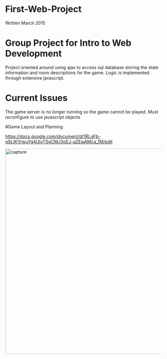 # First-Web-Project
Written March 2015

# Group Project for Intro to Web Development
Project oriented around using ajax to access sql database storing the state information and room descriptions for the game.
Logic is implemented through extensive javascript. 

# Current Issues
The game server is no longer running so the game cannot be played. Must reconfigure to use javascript objects 


#Game Layout and Planning

https://docs.google.com/document/d/1RLgFb-gStJKYrwuYg4UIvTSgCMJ3oEJ-qZEwAMca_1M/edit

<img width="661" alt="capture" src="https://cloud.githubusercontent.com/assets/13786155/17878522/5de10f52-68b9-11e6-859e-4adc4466a08a.PNG">
